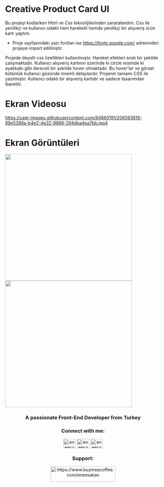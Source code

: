 # Creative Product Card UI

Bu projeyi kodlarken Html ve Css teknolijilerinden yararalandım. Css ile yenilikçi ve kullanıcı odaklı hem hareketli hemde yenilikçi bir alışveriş ürün kartı yaptım.

- Proje sayfasındaki yazı fontları ise https://fonts.google.com/ adresinden projeye import edilmiştir.

Projede deyatlı css özellikleri kullanılmıştır. Hareket efekleri sıralı bir şekilde çalışmaktadır. Kullanıcı alışveriş kartının üzerinde ki circle resimde ki ayakkabı gibi dereceli bir şekilde hover olmaktadır. Bu hover'lar ve görsel bütünlük kullanıcı gözünde önemli detaylardır. Projenin tamamı CSS ile yazılmıştır. Kullanıcı odaklı bir alışveriş kartıdır ve sadece tasarımdan ibarettir. 

# Ekran Videosu

https://user-images.githubusercontent.com/84860191/206593819-99e5388a-b4e2-4e32-8886-294dba4ea7bb.mp4

# Ekran Görüntüleri

<p float="center">
  <img src="https://user-images.githubusercontent.com/84860191/206594249-9c82fa44-3b32-4d39-8224-a3d7f0bbf818.png" width="410" />
  <img src="https://user-images.githubusercontent.com/84860191/206594270-6793aa09-38a5-43eb-8b94-ac1b52cc3130.png" width="410" />
</p>

<h3 align="center">A passionate Front-End Developer from Turkey</h3>

<h3 align="center">Connect with me:</h3>
<p align="center">
<a href="https://twitter.com/eneesakan" target="blank"><img align="center" src="https://raw.githubusercontent.com/rahuldkjain/github-profile-readme-generator/master/src/images/icons/Social/twitter.svg" alt="eneesakan" height="30" width="40" /></a>
<a href="https://linkedin.com/in/eneesakan" target="blank"><img align="center" src="https://raw.githubusercontent.com/rahuldkjain/github-profile-readme-generator/master/src/images/icons/Social/linked-in-alt.svg" alt="eneesakan" height="30" width="40" /></a>
<a href="https://instagram.com/eneesakan" target="blank"><img align="center" src="https://raw.githubusercontent.com/rahuldkjain/github-profile-readme-generator/master/src/images/icons/Social/instagram.svg" alt="eneesakan" height="30" width="40" /></a>
</p>

<h3 align="center">Support:</h3>
<p align="center"><a href="https://www.buymeacoffee.com/eneesakan"> <img src="https://cdn.buymeacoffee.com/buttons/v2/default-yellow.png" height="50" width="210" alt="https://www.buymeacoffee.com/eneesakan"/></a></p>
